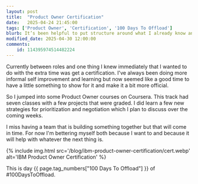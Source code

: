 ```yaml
---
layout: post
title:  "Product Owner Certification"
date:   2025-04-24 21:45:00
tags: ['Product Owner', 'Certification', '100 Days To Offload']
blurb: It’s been helpful to put structure around what I already know and pick up new tools for prioritizing, communicating, and delivering better outcomes.
modified_date: 2025-04-30 12:00:00
comments:
    id: 114395974514482224
---
```


Currently between roles and one thing I knew immediately that I wanted to do with the extra time was get a certification. I've always been doing more informal self improvement and learning but now seemed like a good time to have a little something to show for it and make it a bit more official.

So I jumped into some Product Owner courses on Coursera. This track had seven classes with a few projects that were graded. I did learn a few new strategies for prioritization and negotiation which I plan to discuss over the coming weeks.

I miss having a team that is building something together but that will come in time. For now I'm bettering myself both because I want to and because it will help with whatever the next thing is.
      
{% include img.html src='/blog/ibm-product-owner-certification/cert.webp' alt='IBM Product Owner Certification' %}

This is day {{ page.tag_numbers["100 Days To Offload"] }}  of #100DaysToOffload.

[LinkedIn]: https://www.linkedin.com/posts/cshimes_im-happy-to-share-that-ive-obtained-a-new-activity-7321214654741901342-Cws1?utm_source=share&utm_medium=member_desktop&rcm=ACoAAAPJn4kBFy4NXwLreMDW_px6yd7DGHMdwdc
[Coursera verification]: https://coursera.org/verify/professional-cert/0T2T342WW0V7